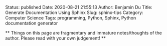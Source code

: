 Status: published
Date: 2020-08-21 21:55:13
Author: Benjamin Du
Title: Generate Documentation Using Sphinx
Slug: sphinx-tips
Category: Computer Science
Tags: programming, Python, Sphinx, Python documentation generator

**
Things on this page are fragmentary and immature notes/thoughts of the author.
Please read with your own judgement!
**

